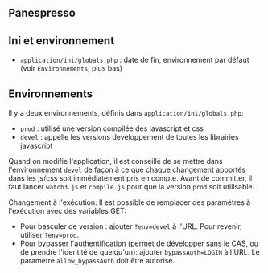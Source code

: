 Panespresso
-----------------------------------

## Ini et environnement

* `application/ini/globals.php` : date de fin, environnement par défaut (voir `Environnements`, plus bas)


## Environnements
Il y a deux environnements, définis dans `application/ini/globals.php`:

* `prod`  : utilisé une version compilée des javascript et css
* `devel` : appelle les versions developpement de toutes les librairies javascript

Quand on modifie l'application, il est conseillé de se mettre dans l'environnement `devel` de façon à ce que chaque changement apportés dans les js/css soit immédiatement pris en compte. Avant de committer, il faut lancer `watch3.js` et `compile.js` pour que la version `prod` soit utilisable.

Changement à l'exécution: Il est possible de remplacer des paramètres à l'exécution avec des variables GET:
 - Pour basculer de version : ajouter `?env=devel` à l'URL. Pour revenir, utiliser `?env=prod`.
 - Pour bypasser l'authentification (permet de développer sans le CAS, ou de prendre l'identité de quelqu'un): ajouter `bypassAuth=LOGIN` à l'URL. Le paramètre `allow_bypassAuth` doit être autorisé.

